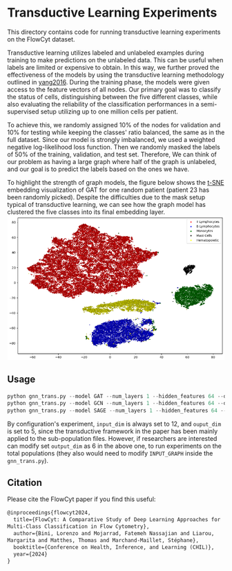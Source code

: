 # Transductive Learning Experiments

This directory contains code for running transductive learning experiments on the FlowCyt dataset. 

Transductive learning utilizes labeled and unlabeled examples during training to make predictions on the unlabeled data. This can be useful when labels are limited or expensive to obtain. In this way, we further proved the effectiveness of the models by using the transductive learning methodology outlined in [yang2016](https://arxiv.org/abs/1603.08861). During the training phase, the models were given access to the feature vectors of all nodes. Our primary goal was to classify the status of cells, distinguishing between the five different classes, while also evaluating the reliability of the classification performances in a semi-supervised setup utilizing up to one million cells per patient.

To achieve this, we randomly assigned 10\% of the nodes for validation and 10\% for testing while keeping the classes' ratio balanced, the same as in the full dataset. Since our model is strongly imbalanced, we used a weighted negative log-likelihood loss function. Then we randomly masked the labels of 50\% of the training, validation, and test set. Therefore, We can think of our problem as having a large graph where half of the graph is unlabeled, and our goal is to predict the labels based on the ones we have.

To highlight the strength of graph models, the figure below shows the [t-SNE](https://www.jmlr.org/papers/volume9/vandermaaten08a/vandermaaten08a.pdf?fbcl) embedding visualization of GAT for one random patient (patient 23 has been randomly picked). Despite the difficulties due to the mask setup typical of transductive learning, we can see how the graph model has clustered the five classes into its final embedding layer. ![embedding](TRANS23.png) 

## Usage

```python
python gnn_trans.py --model GAT --num_layers 1 --hidden_features 64 --dropout 0.3 --in_heads 2 --out_heads 2 --input_dim 12 --output_dim 5 --max_num_epochs 1000 --start_lr 0.01
python gnn_trans.py --model GCN --num_layers 1 --hidden_features 64 --dropout 0.3 --input_dim 12 --output_dim 5 --max_num_epochs 1000 --start_lr 0.01 
python gnn_trans.py --model SAGE --num_layers 1 --hidden_features 64 --dropout 0.3 --input_dim 12 --output_dim 5 --max_num_epochs 1000 --start_lr 0.01 
```

By configuration's experiment, `input_dim` is always set to 12, and `ouput_dim` is set to 5, since the transductive framework in the paper has been mainly applied to the sub-population files. However, if researchers are interested can modify set `output_dim` as 6 in the above one, to run experiments on the total populations (they also would need to modify `INPUT_GRAPH` inside the `gnn_trans.py`).

## Citation 

Please cite the FlowCyt paper if you find this useful:

```
@inproceedings{flowcyt2024,
  title={FlowCyt: A Comparative Study of Deep Learning Approaches for Multi-Class Classification in Flow Cytometry},
  author={Bini, Lorenzo and Mojarrad, Fatemeh Nassajian and Liarou, Margarita and Matthes, Thomas and Marchand-Maillet, Stéphane},
  booktitle={Conference on Health, Inference, and Learning (CHIL)},
  year={2024}
}
```
